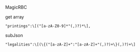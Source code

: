 MagicRBC

get array

```
"printings":\[("[a-zA-Z0-9]*"(,)?)*\],
```
subJson
```
"legalities":\[(\{("[a-zA-Z]+":"[a-zA-Z]+"(,)?)+\}(,)?)+\]
```
